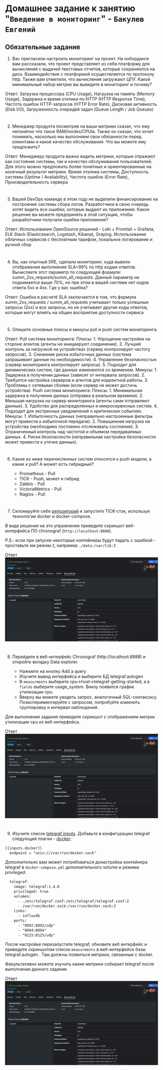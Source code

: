 # Домашнее задание к занятию "`Введение в мониторинг`" - `Бакулев Евгений`

## Обязательные задания

1. Вас пригласили настроить мониторинг на проект. На онбординге вам рассказали, что проект представляет из себя 
платформу для вычислений с выдачей текстовых отчетов, которые сохраняются на диск. Взаимодействие с платформой 
осуществляется по протоколу http. Также вам отметили, что вычисления загружают ЦПУ. Какой минимальный набор метрик вы
выведите в мониторинг и почему?

Ответ: Загрузка процессора (CPU Usage), Нагрузка на память (Memory Usage), Задержка и время отклика по HTTP (HTTP Response Time), Частота ошибок HTTP-запросов (HTTP Error Rate), Дисковая активность (Disk I/O), Загруженность очередей задач (Queue Length / Job Queues)
#
2. Менеджер продукта посмотрев на ваши метрики сказал, что ему непонятно что такое RAM/inodes/CPUla. Также он сказал, 
что хочет понимать, насколько мы выполняем свои обязанности перед клиентами и какое качество обслуживания. Что вы 
можете ему предложить?

Ответ: Менеджеру продукта важно видеть метрики, которые отражают как состояние системы, так и качество обслуживания пользователей. Для этого можно предложить более понятные и ориентированные на конечный результат метрики. Время отклика системы, Доступность системы (Uptime / Availability), Частота ошибок (Error Rate), Производительность сервера
#
3. Вашей DevOps команде в этом году не выделили финансирование на построение системы сбора логов. Разработчики в свою 
очередь хотят видеть все ошибки, которые выдают их приложения. Какое решение вы можете предпринять в этой ситуации, 
чтобы разработчики получали ошибки приложения?

Ответ: Использование OpenSource решений - Loki + Promtail + Grafana, ELK Stack (Elasticsearch, Logstash, Kibana), Graylog.  Использование облачных сервисов с бесплатным тарифом, локальное логирование и ручной сбор
#
4. Вы, как опытный SRE, сделали мониторинг, куда вывели отображения выполнения SLA=99% по http кодам ответов. 
Вычисляете этот параметр по следующей формуле: summ_2xx_requests/summ_all_requests. Данный параметр не поднимается выше 
70%, но при этом в вашей системе нет кодов ответа 5xx и 4xx. Где у вас ошибка?

Ответ: Ошибка в расчетё SLA заключается в том, что формула summ_2xx_requests / summ_all_requests учитывает только успешные запросы (2xx) и все запросы, но не учитывает другие коды ответов, которые могут влиять на общее восприятие доступности сервиса
#

5. Опишите основные плюсы и минусы pull и push систем мониторинга.

Ответ: Pull система мониторинга: Плюсы: 1. Упрощение настройки на стороне агентов (агенты не инициируют соединение). 2. Лучший контроль за нагрузкой на устройствах (сервер контролирует частоту запросов). 3. Снижение риска избыточных данных (система запрашивает данные по необходимости). 4. Управление безопасностью (сервер мониторинга контролирует запросы). 5. Подходит для динамических систем, где данные изменяются со временем. Минусы: 1. Задержка в получении данных (зависит от интервала запросов). 2. Требуется настройка серверов и агентов для корректной работы. 3. Проблемы с сетевыми сбоями (если сервер не может достичь устройства). Push система мониторинга: Плюсы: 1. Минимальная задержка в получении данных (отправка в реальном времени). 2. Меньшая нагрузка на сервер мониторинга (агенты сами отправляют данные). 3. Удобство для распределенных и микросервисных систем. 4. Подходит для экстренных уведомлений о критических событиях. Минусы: 1. Избыточность данных (неправильно настроенные фильтры могут привести к избыточной передаче). 2. Повышенная нагрузка на устройства (необходимо постоянно отслеживать состояние). 3. Ограниченный контроль над частотой и объемом передаваемых данных. 4. Риски безопасности (неправильная настройка безопасности может привести к утечке данных).

#
6. Какие из ниже перечисленных систем относятся к push модели, а какие к pull? А может есть гибридные?

    - Prometheus  - Pull
    - TICK - Push, может и гибрид
    - Zabbix - Pull
    - VictoriaMetrics - Pull
    - Nagios - Pull 
#
7. Склонируйте себе [репозиторий](https://github.com/influxdata/sandbox/tree/master) и запустите TICK-стэк, 
используя технологии docker и docker-compose.

В виде решения на это упражнение приведите скриншот веб-интерфейса ПО chronograf (`http://localhost:8888`). 

P.S.: если при запуске некоторые контейнеры будут падать с ошибкой - проставьте им режим `Z`, например
`./data:/var/lib:Z`

Ответ
![Скриншот](https://github.com/garrkiss/teamcity/blob/main/img/jar.png)

#
8. Перейдите в веб-интерфейс Chronograf (http://localhost:8888) и откройте вкладку Data explorer.
        
    - Нажмите на кнопку Add a query
    - Изучите вывод интерфейса и выберите БД telegraf.autogen
    - В `measurments` выберите cpu->host->telegraf-getting-started, а в `fields` выберите usage_system. Внизу появится график утилизации cpu.
    - Вверху вы можете увидеть запрос, аналогичный SQL-синтаксису. Поэкспериментируйте с запросом, попробуйте изменить группировку и интервал наблюдений.

Для выполнения задания приведите скриншот с отображением метрик утилизации cpu из веб-интерфейса.

Ответ
![Скриншот](https://github.com/garrkiss/teamcity/blob/main/img/jar.png)

#
9. Изучите список [telegraf inputs](https://github.com/influxdata/telegraf/tree/master/plugins/inputs). 
Добавьте в конфигурацию telegraf следующий плагин - [docker](https://github.com/influxdata/telegraf/tree/master/plugins/inputs/docker):
```
[[inputs.docker]]
  endpoint = "unix:///var/run/docker.sock"
```

Дополнительно вам может потребоваться донастройка контейнера telegraf в `docker-compose.yml` дополнительного volume и 
режима privileged:
```
  telegraf:
    image: telegraf:1.4.0
    privileged: true
    volumes:
      - ./etc/telegraf.conf:/etc/telegraf/telegraf.conf:Z
      - /var/run/docker.sock:/var/run/docker.sock:Z
    links:
      - influxdb
    ports:
      - "8092:8092/udp"
      - "8094:8094"
      - "8125:8125/udp"
```

После настройке перезапустите telegraf, обновите веб интерфейс и приведите скриншотом список `measurments` в 
веб-интерфейсе базы telegraf.autogen . Там должны появиться метрики, связанные с docker.

Факультативно можете изучить какие метрики собирает telegraf после выполнения данного задания.

Ответ
![Скриншот](https://github.com/garrkiss/teamcity/blob/main/img/jar.png)